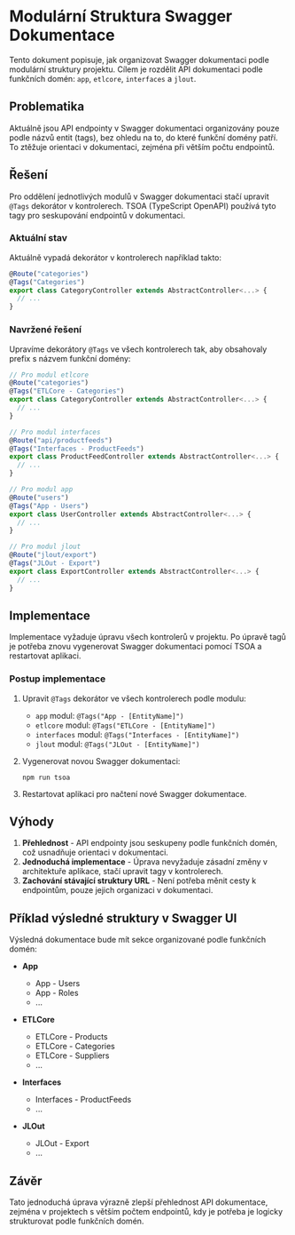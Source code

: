 # Modulární Struktura Swagger Dokumentace

Tento dokument popisuje, jak organizovat Swagger dokumentaci podle modulární struktury projektu. Cílem je rozdělit API dokumentaci podle funkčních domén: `app`, `etlcore`, `interfaces` a `jlout`.

## Problematika

Aktuálně jsou API endpointy v Swagger dokumentaci organizovány pouze podle názvů entit (tags), bez ohledu na to, do které funkční domény patří. To ztěžuje orientaci v dokumentaci, zejména při větším počtu endpointů.

## Řešení

Pro oddělení jednotlivých modulů v Swagger dokumentaci stačí upravit `@Tags` dekorátor v kontrolerech. TSOA (TypeScript OpenAPI) používá tyto tagy pro seskupování endpointů v dokumentaci.

### Aktuální stav

Aktuálně vypadá dekorátor v kontrolerech například takto:

```typescript
@Route("categories")
@Tags("Categories")
export class CategoryController extends AbstractController<...> {
  // ...
}
```

### Navržené řešení

Upravíme dekorátory `@Tags` ve všech kontrolerech tak, aby obsahovaly prefix s názvem funkční domény:

```typescript
// Pro modul etlcore
@Route("categories")
@Tags("ETLCore - Categories")
export class CategoryController extends AbstractController<...> {
  // ...
}

// Pro modul interfaces
@Route("api/productfeeds")
@Tags("Interfaces - ProductFeeds")
export class ProductFeedController extends AbstractController<...> {
  // ...
}

// Pro modul app
@Route("users")
@Tags("App - Users")
export class UserController extends AbstractController<...> {
  // ...
}

// Pro modul jlout
@Route("jlout/export")
@Tags("JLOut - Export")
export class ExportController extends AbstractController<...> {
  // ...
}
```

## Implementace

Implementace vyžaduje úpravu všech kontrolerů v projektu. Po úpravě tagů je potřeba znovu vygenerovat Swagger dokumentaci pomocí TSOA a restartovat aplikaci.

### Postup implementace

1. Upravit `@Tags` dekorátor ve všech kontrolerech podle modulu:
   - `app` modul: `@Tags("App - [EntityName]")`
   - `etlcore` modul: `@Tags("ETLCore - [EntityName]")`
   - `interfaces` modul: `@Tags("Interfaces - [EntityName]")`
   - `jlout` modul: `@Tags("JLOut - [EntityName]")`

2. Vygenerovat novou Swagger dokumentaci:
   ```
   npm run tsoa
   ```

3. Restartovat aplikaci pro načtení nové Swagger dokumentace.

## Výhody

1. **Přehlednost** - API endpointy jsou seskupeny podle funkčních domén, což usnadňuje orientaci v dokumentaci.
2. **Jednoduchá implementace** - Úprava nevyžaduje zásadní změny v architektuře aplikace, stačí upravit tagy v kontrolerech.
3. **Zachování stávající struktury URL** - Není potřeba měnit cesty k endpointům, pouze jejich organizaci v dokumentaci.

## Příklad výsledné struktury v Swagger UI

Výsledná dokumentace bude mít sekce organizované podle funkčních domén:

- **App**
  - App - Users
  - App - Roles
  - ...

- **ETLCore**
  - ETLCore - Products
  - ETLCore - Categories
  - ETLCore - Suppliers
  - ...

- **Interfaces**
  - Interfaces - ProductFeeds
  - ...

- **JLOut**
  - JLOut - Export
  - ...

## Závěr

Tato jednoduchá úprava výrazně zlepší přehlednost API dokumentace, zejména v projektech s větším počtem endpointů, kdy je potřeba je logicky strukturovat podle funkčních domén.